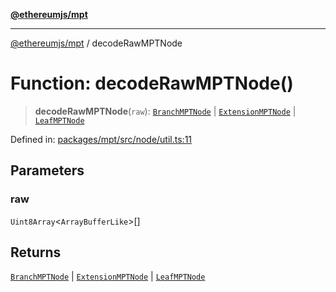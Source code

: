 [**@ethereumjs/mpt**](../README.md)

***

[@ethereumjs/mpt](../README.md) / decodeRawMPTNode

# Function: decodeRawMPTNode()

> **decodeRawMPTNode**(`raw`): [`BranchMPTNode`](../classes/BranchMPTNode.md) \| [`ExtensionMPTNode`](../classes/ExtensionMPTNode.md) \| [`LeafMPTNode`](../classes/LeafMPTNode.md)

Defined in: [packages/mpt/src/node/util.ts:11](https://github.com/ethereumjs/ethereumjs-monorepo/blob/master/packages/mpt/src/node/util.ts#L11)

## Parameters

### raw

`Uint8Array`\<`ArrayBufferLike`\>[]

## Returns

[`BranchMPTNode`](../classes/BranchMPTNode.md) \| [`ExtensionMPTNode`](../classes/ExtensionMPTNode.md) \| [`LeafMPTNode`](../classes/LeafMPTNode.md)
